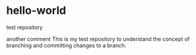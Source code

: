 # hello-world
test repository

another comment
This is my test repository to understand the concept of branching 
and committing changes to a branch.
